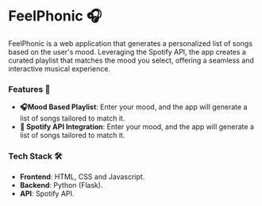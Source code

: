 <h1>FeelPhonic 🎧</h1>

FeelPhonic is a web application that generates a personalized list of songs based on the user's mood. Leveraging the Spotify API, the app creates a curated playlist that matches the mood you select, offering a seamless and interactive musical experience.

<h3>Features 🚀</h3>
<ul>
  <li><strong>🎧Mood Based Playlist</strong>: Enter your mood, and the app will generate a list of songs tailored to match it.</li>
  <li><strong>📡 Spotify API Integration</strong>: Enter your mood, and the app will generate a list of songs tailored to match it.</li>
</ul>

<h3>Tech Stack 🛠️</h3>
<ul>
  <li><strong>Frontend</strong>: HTML, CSS and Javascript.</li>
  <li><strong>Backend</strong>: Python (Flask).</li>
  <li><strong>API</strong>: Spotify API.</li>
  
</ul>

